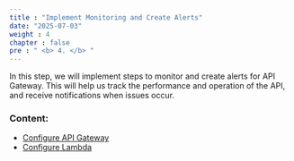 ```yaml
---
title : "Implement Monitoring and Create Alerts"
date: "2025-07-03" 
weight : 4 
chapter : false
pre : " <b> 4. </b> "
---
```


In this step, we will implement steps to monitor and create alerts for API Gateway. This will help us track the performance and operation of the API, and receive notifications when issues occur.

### Content:

  - [Configure API Gateway](4.1-ConfigAPIGateway/)
  - [Configure Lambda](4.2-ConfigLambda/)
